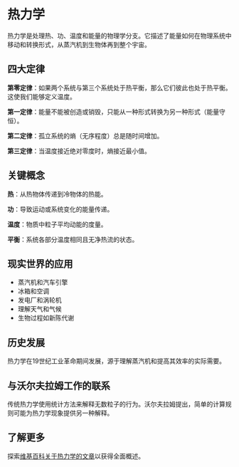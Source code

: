 # 热力学

热力学是处理热、功、温度和能量的物理学分支。它描述了能量如何在物理系统中移动和转换形式，从蒸汽机到生物体再到整个宇宙。

## 四大定律

**第零定律**：如果两个系统与第三个系统处于热平衡，那么它们彼此也处于热平衡。这使我们能够定义温度。

**第一定律**：能量不能被创造或销毁，只能从一种形式转换为另一种形式（能量守恒）。

**第二定律**：孤立系统的熵（无序程度）总是随时间增加。

**第三定律**：当温度接近绝对零度时，熵接近最小值。

## 关键概念

**热**：从热物体传递到冷物体的热能。

**功**：导致运动或系统变化的能量传递。

**温度**：物质中粒子平均动能的度量。

**平衡**：系统各部分温度相同且无净热流的状态。

## 现实世界的应用

- 蒸汽机和汽车引擎
- 冰箱和空调
- 发电厂和涡轮机
- 理解天气和气候
- 生物过程如新陈代谢

## 历史发展

热力学在19世纪工业革命期间发展，源于理解蒸汽机和提高其效率的实际需要。

## 与沃尔夫拉姆工作的联系

传统热力学使用统计方法来解释无数粒子的行为。沃尔夫拉姆提出，简单的计算规则可能为热力学现象提供另一种解释。

## 了解更多

探索[维基百科关于热力学的文章](https://zh.wikipedia.org/wiki/热力学)以获得全面概述。